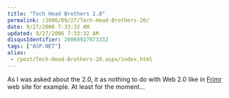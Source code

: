 ```yaml
---
title: "Tech Head Brothers 2.0"
permalink: /2006/09/27/Tech-Head-Brothers-20/
date: 9/27/2006 7:33:32 AM
updated: 9/27/2006 7:33:32 AM
disqusIdentifier: 20060927073332
tags: ["ASP.NET"]
alias:
 - /post/Tech-Head-Brothers-20.aspx/index.html
---
```

As I was asked about the 2.0, it as nothing to do with Web 2.0 like in [Frimr](http://frimr.dyndns.org/) web site for example. At least for the moment... 
